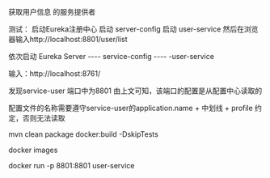 获取用户信息 的服务提供者

测试：
启动Eureka注册中心
启动 server-config
启动 user-service
然后在浏览器输入http://localhost:8801/user/list

依次启动 Eureka Server ---- service-config ---- -user-service

输入：http://localhost:8761/

发现service-user 端口中为8801 由上文可知，该端口的配置是从配置中心读取的

配置文件的名称需要遵守service-user的application.name + 中划线 + profile 约定，否则无法读取

mvn clean package docker:build -DskipTests

docker images

docker run -p 8801:8801 user-service

